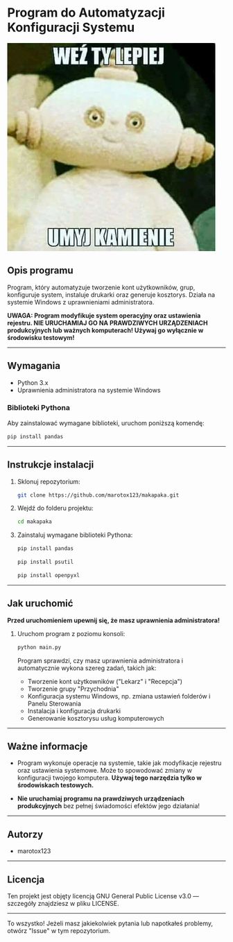 
# Program do Automatyzacji Konfiguracji Systemu

![Logo programu](logo.png)

## Opis programu

Program, który automatyzuje tworzenie kont użytkowników, grup, konfiguruje system, instaluje drukarki oraz generuje kosztorys. Działa na systemie Windows z uprawnieniami administratora.

**UWAGA: Program modyfikuje system operacyjny oraz ustawienia rejestru. NIE URUCHAMIAJ GO NA PRAWDZIWYCH URZĄDZENIACH produkcyjnych lub ważnych komputerach! Używaj go wyłącznie w środowisku testowym!**

---

## Wymagania

- Python 3.x
- Uprawnienia administratora na systemie Windows

### Biblioteki Pythona

Aby zainstalować wymagane biblioteki, uruchom poniższą komendę:

```bash
pip install pandas
```

---

## Instrukcje instalacji

1. Sklonuj repozytorium:

   ```bash
   git clone https://github.com/marotox123/makapaka.git
   ```

2. Wejdź do folderu projektu:

   ```bash
   cd makapaka
   ```

3. Zainstaluj wymagane biblioteki Pythona:

   ```bash
   pip install pandas
   ```
   ```bash
   pip install psutil
   ```
   ```bash
   pip install openpyxl
   ```

---

## Jak uruchomić

**Przed uruchomieniem upewnij się, że masz uprawnienia administratora!**

1. Uruchom program z poziomu konsoli:

   ```bash
   python main.py
   ```

   Program sprawdzi, czy masz uprawnienia administratora i automatycznie wykona szereg zadań, takich jak:
   - Tworzenie kont użytkowników ("Lekarz" i "Recepcja")
   - Tworzenie grupy "Przychodnia"
   - Konfiguracja systemu Windows, np. zmiana ustawień folderów i Panelu Sterowania
   - Instalacja i konfiguracja drukarki
   - Generowanie kosztorysu usług komputerowych

---

## Ważne informacje

- Program wykonuje operacje na systemie, takie jak modyfikacje rejestru oraz ustawienia systemowe. Może to spowodować zmiany w konfiguracji twojego komputera. **Używaj tego narzędzia tylko w środowiskach testowych.**
  
- **Nie uruchamiaj programu na prawdziwych urządzeniach produkcyjnych** bez pełnej świadomości efektów jego działania!

---

## Autorzy

- marotox123

---

## Licencja

Ten projekt jest objęty licencją GNU General Public License v3.0 — szczegóły znajdziesz w pliku LICENSE.

---

To wszystko! Jeżeli masz jakiekolwiek pytania lub napotkałeś problemy, otwórz "Issue" w tym repozytorium.
